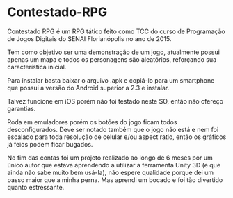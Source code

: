 # Contestado-RPG

Contestado RPG é um RPG tático feito como TCC do curso de Programação de Jogos Digitais do SENAI Florianópolis no ano de 2015.

Tem como objetivo ser uma demonstração de um jogo, atualmente possui apenas um mapa e todos os personagens são aleatórios, reforçando sua característica inicial.

Para instalar basta baixar o arquivo .apk e copiá-lo para um smartphone que possui a versão do Android superior a 2.3 e instalar.

Talvez funcione em iOS porém não foi testado neste SO, então não ofereço garantias.

Roda em emuladores porém os botões do jogo ficam todos desconfigurados. Deve ser notado também que o jogo não está e nem foi escalado para toda resolução de celular e/ou aspect ratio, então os gráficos já feios podem ficar bugados.

No fim das contas foi um projeto realizado ao longo de 6 meses por um único autor que estava aprendendo a utilizar a ferramenta Unity 3D (e que ainda não sabe muito bem usá-la), não espere qualidade porque dei um passo maior que a minha perna. Mas aprendi um bocado e foi tão divertido quanto estressante.
